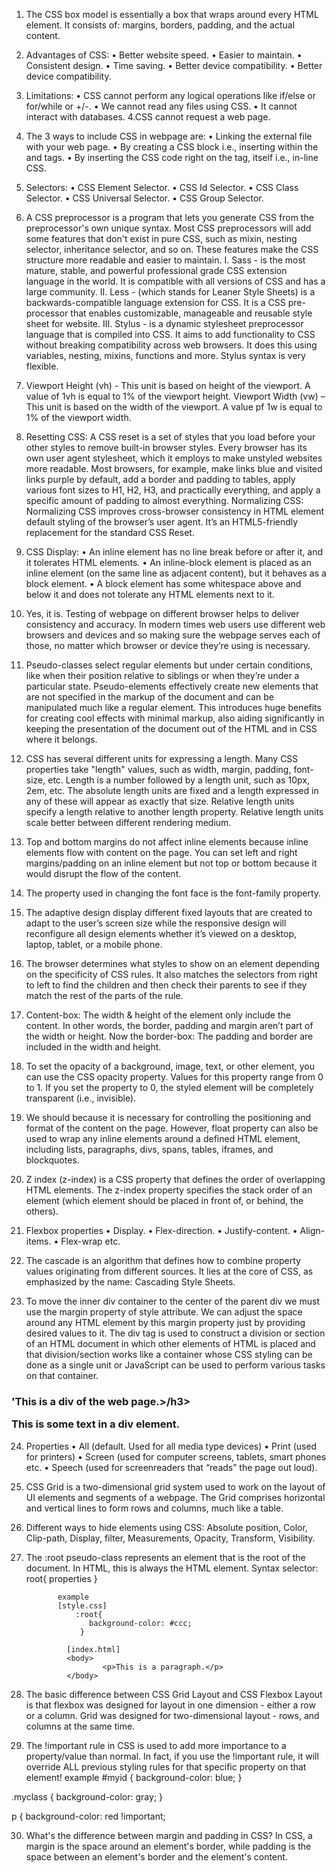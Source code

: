 1.	The CSS box model is essentially a box that wraps around every HTML element. It consists of: margins, borders, padding, and the actual content.

2.	Advantages of CSS:
•	Better website speed.
•	Easier to maintain.
•	Consistent design.
•	Time saving.
•	Better device compatibility.
•	Better device compatibility.

3.	Limitations:
•	CSS cannot perform any logical operations like if/else or for/while or +/-.
•	We cannot read any files using CSS.
•	It cannot interact with databases. 4.CSS cannot request a web page.

4.	The 3 ways to include CSS in webpage are:
•	Linking the external file with your web page.
•	By creating a CSS block i.e., inserting within the <head> and </head> tags.
•	By inserting the CSS code right on the tag, itself i.e., in-line CSS.

5.	Selectors:
•	CSS Element Selector.
•	CSS Id Selector.
•	CSS Class Selector.
•	CSS Universal Selector.
•	CSS Group Selector.

6.	A CSS preprocessor is a program that lets you generate CSS from the preprocessor's own unique syntax. Most CSS preprocessors will add some features that don't exist in pure CSS, such as mixin, nesting selector, inheritance selector, and so on. These features make the CSS structure more readable and easier to maintain.
I.	Sass - is the most mature, stable, and powerful professional grade CSS extension language in the world. It is compatible with all versions of CSS and has a large community.
II.	Less - (which stands for Leaner Style Sheets) is a backwards-compatible language extension for CSS. It is a CSS pre-processor that enables customizable, manageable and reusable style sheet for website.
III.	Stylus - is a dynamic stylesheet preprocessor language that is compiled into CSS. It aims to add functionality to CSS without breaking compatibility across web browsers. It does this using variables, nesting, mixins, functions and more. Stylus syntax is very flexible.

7.	Viewport Height (vh) - This unit is based on height of the viewport. A value of 1vh is equal to 1% of the viewport height. Viewport Width (vw) – This unit is based on the width of the viewport. A value pf 1w is equal to 1% of the viewport width.

8.	Resetting CSS: A CSS reset is a set of styles that you load before your other styles to remove built-in browser styles. Every browser has its own user agent stylesheet, which it employs to make unstyled websites more readable. Most browsers, for example, make links blue and visited links purple by default, add a border and padding to tables, apply various font sizes to H1, H2, H3, and practically everything, and apply a specific amount of padding to almost everything.
Normalizing CSS: Normalizing CSS improves cross-browser consistency in HTML element default styling of the browser’s user agent. It’s an HTML5-friendly replacement for the standard CSS Reset.

9.	CSS Display:
•	An inline element has no line break before or after it, and it tolerates HTML elements.
•	An inline-block element is placed as an inline element (on the same line as adjacent content), but it behaves as a block element.
•	A block element has some whitespace above and below it and does not tolerate any HTML elements next to it.

10.	Yes, it is. Testing of webpage on different browser helps to deliver consistency and accuracy. In modern times web users use different web browsers and devices and so making sure the webpage serves each of those, no matter which browser or device they’re using is necessary.

11.	Pseudo-classes select regular elements but under certain conditions, like when their position relative to siblings or when they’re under a particular state.
Pseudo-elements effectively create new elements that are not specified in the markup of the document and can be manipulated much like a regular element. This introduces huge benefits for creating cool effects with minimal markup, also aiding significantly in keeping the presentation of the document out of the HTML and in CSS where it belongs.

12.	CSS has several different units for expressing a length. Many CSS properties take "length" values, such as width, margin, padding, font-size, etc. Length is a number followed by a length unit, such as 10px, 2em, etc. The absolute length units are fixed and a length expressed in any of these will appear as exactly that size. Relative length units specify a length relative to another length property. Relative length units scale better between different rendering medium.


13.	Top and bottom margins do not affect inline elements because inline elements flow with content on the page. You can set left and right margins/padding on an inline element but not top or bottom because it would disrupt the flow of the content.

14.	The property used in changing the font face is the font-family property.

15.	The adaptive design display different fixed layouts that are created to adapt to the user’s screen size while the responsive design will reconfigure all design elements whether it’s viewed on a desktop, laptop, tablet, or a mobile phone. 

16.	The browser determines what styles to show on an element depending on the specificity of CSS rules. It also matches the selectors from right to left to find the children and then check their parents to see if they match the rest of the parts of the rule.

17.	Content-box: The width & height of the element only include the content. In other words, the border, padding and margin aren’t part of the width or height. Now the border-box: The padding and border are included in the width and height.

18.	To set the opacity of a background, image, text, or other element, you can use the CSS opacity property. Values for this property range from 0 to 1. If you set the property to 0, the styled element will be completely transparent (i.e., invisible).

19.	We should because it is necessary for controlling the positioning and format of the content on the page. However, float property can also be used to wrap any inline elements around a defined HTML element, including lists, paragraphs, divs, spans, tables, iframes, and blockquotes.

20.	Z index (z-index) is a CSS property that defines the order of overlapping HTML elements. The z-index property specifies the stack order of an element (which element should be placed in front of, or behind, the others).

21.	Flexbox properties
•	Display.
•	Flex-direction.
•	Justify-content.
•	Align-items.
•	Flex-wrap etc.

22.	The cascade is an algorithm that defines how to combine property values originating from different sources. It lies at the core of CSS, as emphasized by the name: Cascading Style Sheets.

23.	To move the inner div container to the center of the parent div we must use the margin property of style attribute. We can adjust the space around any HTML element by this margin property just by providing desired values to it. The div tag is used to construct a division or section of an HTML document in which other elements of HTML is placed and that division/section works like a container whose CSS styling can be done as a single unit or JavaScript can be used to perform various tasks on that container. 
<div>
 <h3>'This is a div of the web page.>/h3>
 <p>This is some text in a div element.</p>
               </div>

24.	Properties
•	All (default. Used for all media type devices)
•	Print (used for printers)
•	Screen (used for computer screens, tablets, smart phones etc.
•	Speech (used for screenreaders that “reads” the page out loud).

25.	CSS Grid is a two-dimensional grid system used to work on the layout of UI elements and segments of a webpage. The Grid comprises horizontal and vertical lines to form rows and columns, much like a table.

26.	Different ways to hide elements using CSS: Absolute position, Color, Clip-path, Display, filter, Measurements, Opacity, Transform, Visibility.

27.	The :root pseudo-class represents an element that is the root of the document. In HTML, this is always the HTML element. 
Syntax
selector: root{ properties }

               example
               [style.css]
                   :root{
                      background-color: #ccc;
                    }

                 [index.html]
                 <body>
                         <p>This is a paragraph.</p>
                 </body>

28.	The basic difference between CSS Grid Layout and CSS Flexbox Layout is that flexbox was designed for layout in one dimension - either a row or a column. Grid was designed for two-dimensional layout - rows, and columns at the same time.

29.	The !important rule in CSS is used to add more importance to a property/value than normal.
In fact, if you use the !important rule, it will override ALL previous styling rules for that specific property on that element!
example
#myid {
  background-color: blue;
}

.myclass {
  background-color: gray;
}

p {
  background-color: red !important;

30.	What's the difference between margin and padding in CSS? In CSS, a margin is the space around an element's border, while padding is the space between an element's border and the element's content.


